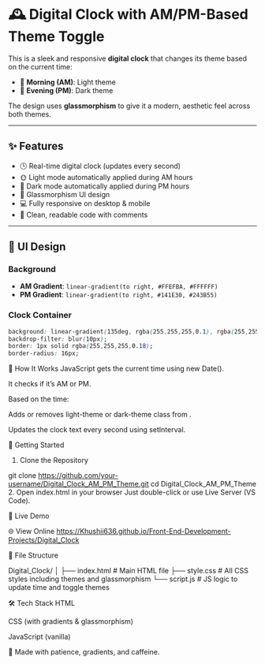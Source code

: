 # 🕰️ Digital Clock with AM/PM-Based Theme Toggle

This is a sleek and responsive **digital clock** that changes its theme based on the current time:
- 🌅 **Morning (AM)**: Light theme
- 🌃 **Evening (PM)**: Dark theme

The design uses **glassmorphism** to give it a modern, aesthetic feel across both themes.

---

## ✨ Features

- 🕒 Real-time digital clock (updates every second)
- 🌞 Light mode automatically applied during AM hours
- 🌙 Dark mode automatically applied during PM hours
- 🧊 Glassmorphism UI design
- 💻 Fully responsive on desktop & mobile
- 💅 Clean, readable code with comments

---

## 🌈 UI Design

### Background
- **AM Gradient**: `linear-gradient(to right, #FFEFBA, #FFFFFF)`
- **PM Gradient**: `linear-gradient(to right, #141E30, #243B55)`

### Clock Container
```css
background: linear-gradient(135deg, rgba(255,255,255,0.1), rgba(255,255,255,0.05));
backdrop-filter: blur(10px);
border: 1px solid rgba(255,255,255,0.18);
border-radius: 16px;
```

🧠 How It Works
JavaScript gets the current time using new Date().

It checks if it’s AM or PM.

Based on the time:

Adds or removes light-theme or dark-theme class from <body>.

Updates the clock text every second using setInterval.

🚀 Getting Started
1. Clone the Repository

git clone https://github.com/your-username/Digital_Clock_AM_PM_Theme.git
cd Digital_Clock_AM_PM_Theme
2. Open index.html in your browser
Just double-click or use Live Server (VS Code).

🔗 Live Demo

🌐 View Online
https://Khushii636.github.io/Front-End-Development-Projects/Digital_Clock

📁 File Structure

Digital_Clock/
│
├── index.html       # Main HTML file
├── style.css        # All CSS styles including themes and glassmorphism
└── script.js        # JS logic to update time and toggle themes


🛠️ Tech Stack
HTML

CSS (with gradients & glassmorphism)

JavaScript (vanilla)


🤍 Made with patience, gradients, and caffeine.
